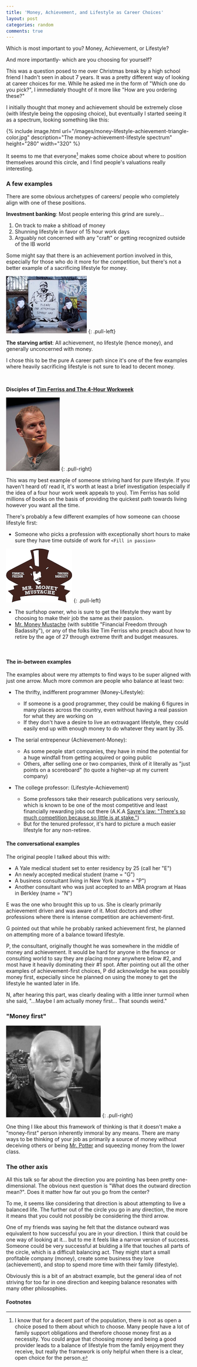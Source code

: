 ```yaml
---
title: 'Money, Achievement, and Lifestyle as Career Choices'
layout: post
categories: random
comments: true
---
```



Which is most important to you? Money, Achievement, or Lifestyle?

And more importantly- which are you choosing for yourself?

This was a question posed to me over Christmas break by a high school friend I hadn't seen in about 7 years. 
It was a pretty different way of looking at career choices for me.
While he asked me in the form of "Which one do you pick?", I immediately thought of it more like "How are you ordering these?"

I initially thought that money and achievement should be extremely close (with lifestyle being the opposing choice), but eventually I started seeing it as a spectrum, looking something like this:

{% include image.html url="/images/money-lifestyle-achievement-triangle-color.jpg" description="The money-achievement-lifestyle spectrum" height="280" width="320" %}


It seems to me that everyone[^note1] makes some choice about where to position themselves around this circle, and I find people's valuations really interesting.


### A few examples

There are some obvious archetypes of careers/ people who completely align with one of these positions.

**Investment banking**: Most people entering this grind are surely... 

1. On track to make a shitload of money
2. Shunning lifestyle in favor of 15 hour work days
3. Arguably not concerned with any "craft" or getting recognized outside of the IB world

Some might say that there is an achievement portion involved in this, especially for those who do it more for the competition, but there's not a better example of a sacrificing lifestyle for money.


![Starving Artist](/images/starving-artist.jpg)
{: .pull-left}

**The starving artist**: All achievement, no lifestyle (hence money), and generally unconcerned with money.


I chose this to be the pure A career path since it's one of the few examples where heavily sacrificing lifestyle is not sure to lead to decent money.

<br>

**Disciples of [Tim Ferriss and The 4-Hour Workweek](http://fourhourworkweek.com/)**

![Tim Ferriss](/images/tim-ferriss.jpg)
{: .pull-right}

This was my best example of someone striving hard for pure lifestyle.
If you haven't heard of/ read it, it's worth at least a brief investigation (especially if the idea of a four hour work week appeals to you).
Tim Ferriss has solid millions of books on the basis of providing the quickest path towards living however you want all the time.


There's probably a few different examples of how someone can choose lifestyle first:
- Someone who picks a profession with exceptionally short hours to make sure they have time outside of work for `<Fill in passion>`

![Mr. Money Moustache](/images/mrmoney.png)
{: .pull-left}

- The surfshop owner, who is sure to get the lifestyle they want by choosing to make their job the same as their passion.
- [Mr. Money Mustache](http://www.mrmoneymustache.com/) (with subtitle "Financial Freedom through Badassity"), or any of the folks like Tim Ferriss who preach about how to retire by the age of 27 through extreme thrift and budget measures.

<br>

#### The in-between examples

The examples about were my attempts to find ways to be super aligned with just one arrow.
Much more common are people who balance at least two:

- The thrifty, indifferent programmer (Money-Lifestyle): 
  - If someone is a good programmer, they could be making 6 figures in many places across the country, even without having a real passion for what they are working on
  - If they don't have a desire to live an extravagant lifestyle, they could easily end up with enough money to do whatever they want by 35.

- The serial entrepeneur (Achievement-Money): 
  - As some people start companies, they have in mind the potential for a huge windfall from getting acquired or going public
  - Others, after selling one or two companies, think of it literally as "just points on a scoreboard" (to quote a higher-up at my current company)

- The college professor: (Lifestyle-Achievement)
  - Some professors take their research publications very seriously, which is known to be one of the most competitive and least financially rewarding jobs out there (A.K.A [Sayre's law: "There's so much competition because so little is at stake."](https://en.wikipedia.org/wiki/Sayre's_law))
  - But for the tenured professor, it's hard to picture a much easier lifestyle for any non-retiree.



#### The conversational examples

The original people I talked about this with:

- A Yale medical student set to enter residency by 25 (call her "E")
- An newly accepted medical student (name = "G")
- A business consultant living in New York (name = "P")
- Another consultant who was just accepted to an MBA program at Haas in Berkley (name = "N")

E was the one who brought this up to us. 
She is clearly primarily achievement driven and was aware of it.
Most doctors and other professions where there is intense competition are achievement-first.

G pointed out that while he probably ranked achievement first, he planned on attempting more of a balance toward lifestyle.

P, the consultant, originally thought he was somewhere in the middle of money and achievement.
It would be hard for anyone in the finance or consulting world to say they are placing money anywhere below #2, and most have it heavily dominating their #1 spot.
After pointing out all the other examples of achievement-first choices, P did acknowledge he was possibly money first, expecially since he planned on using the money to get the lifestyle he wanted later in life.

N, after hearing this part, was clearly dealing with a little inner turmoil when she said, "...Maybe I am actually money first... That sounds weird."

### "Money first"

![Triangle Image](/images/potter.jpg)
{: .pull-right}

One thing I like about this framework of thinking is that it doesn't make a "money-first" person inherently immoral by any means.
There are many ways to be thinking of your job as primarily a source of money without deceiving others or being [Mr. Potter](https://en.wikipedia.org/wiki/Mr._Potter) and squeezing money from the lower class.


### The other axis

All this talk so far about the direction you are pointing has been pretty one-dimensional.
The obvious next question is "What does the outward direction mean?".
Does it matter how far out you go from the center?

To me, it seems like considering that direction is about attempting to live a balanced life. 
The further out of the circle you go in any direction, the more it means that you could not possibly be considering the third arrow.

One of my friends was saying he felt that the distance outward was equivalent to how successful you are in your direction.
I think that could be one way of looking at it... but to me it feels like a narrow version of success.
Someone could be very successful at biulding a life that touches all parts of the circle, which is a difficult balancing act. 
They might start a small profitable company (money), create some business they love (achievement), and stop to spend more time with their family (lifestyle).

Obviously this is a bit of an abstract example, but the general idea of not striving for too far in one direction and keeping balance resonates with many other philosophies.


#### Footnotes
[^note1]:
    I know that for a decent part of the population, there is not as open a choice posed to them about which to choose.
    Many people have a lot of family support obligations and therefore choose money first as a necessity.
    You could argue that choosing money and being a good provider leads to a balance of lifestyle from the family enjoyment they receive, but really the framework is only helpful when there is a clear, open choice for the person.


